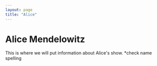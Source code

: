 ```yaml
---
layout: page
title: "Alice"
---
```


# Alice  Mendelowitz

This is where we will put information about Alice's show.
*check name spelling
